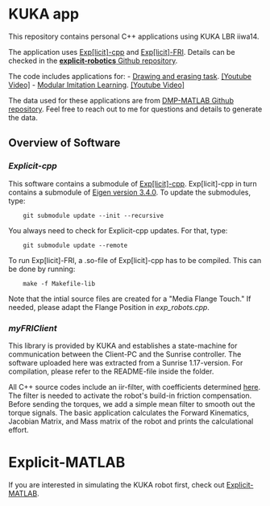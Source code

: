 # KUKA app
This repository contains personal C++ applications using KUKA LBR iiwa14. 

The application uses [Exp[licit]-cpp](https://github.com/explicit-robotics/Explicit-cpp) and [Exp[licit]-FRI](https://github.com/explicit-robotics/Explicit-FRI). Details can be checked in the [**explicit-robotics** Github repository](https://github.com/explicit-robotics).

The code includes applications for:
	- [Drawing and erasing task](./draw_and_erase/). [[Youtube Video]](https://youtu.be/kRedbTY6T2U)
	- [Modular Imitation Learning](./draw_and_erase/). [[Youtube Video]](https://youtu.be/wZWKNFh24cg)

The data used for these applications are from [DMP-MATLAB Github repository](https://github.com/mosesnah-shared/DMP-MATLAB). Feel free to reach out to me for questions and details to generate the data.

## Overview of Software

### *Explicit-cpp*
This software contains a submodule of [Exp[licit]-cpp](https://github.com/explicit-robotics/Explicit-cpp). Exp[licit]-cpp in turn contains a submodule of [Eigen version 3.4.0](https://gitlab.com/libeigen/eigen/-/releases/3.4.0). To update the submodules, type:
```
    git submodule update --init --recursive
```
You always need to check for Explicit-cpp updates. For that, type:
```
    git submodule update --remote
```
To run Exp[licit]-FRI, a .so-file of Exp[licit]-cpp has to be compiled. This can be done by running:
```
    make -f Makefile-lib
```

 Note that the intial source files are created for a "Media Flange Touch." If needed, please adapt the Flange Position in *exp_robots.cpp*.  

### *myFRIClient*
This library is provided by KUKA and establishes a state-machine for communication between the Client-PC and the Sunrise controller. The software uploaded here was extracted from a Sunrise 1.17-version. For compilation, please refer to the README-file inside the folder.


All C++ source codes  include an iir-filter, with coefficients determined [here](http://www.winfilter.20m.com/). The filter is needed to activate the robot's build-in friction compensation. Before sending the torques, we add a simple mean filter to smooth out the torque signals. The basic application calculates the Forward Kinematics, Jacobian Matrix, and Mass matrix of the robot and prints the calculational effort. 


# Explicit-MATLAB
If you are interested in simulating the KUKA robot first, check out [Explicit-MATLAB](https://github.com/explicit-robotics/Explicit-MATLAB).